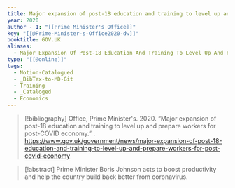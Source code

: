 ```yaml
---
title: Major expansion of post-18 education and training to level up and prepare workers for post-COVID economy
year: 2020
author - 1: "[[Prime Minister's Office]]"
key: "[[@Prime-Minister-s-Office2020-dw]]"
booktitle: GOV.UK
aliases:
  - Major Expansion Of Post-18 Education And Training To Level Up And Prepare Workers For Post-Covid Economy
type: "[[@online]]"
tags:
  - Notion-Catalogued
  - _BibTex-to-MD-Git
  - Training
  - _Cataloged
  - Economics
---
```


> [!bibliography]
> Office, Prime Minister's. 2020. “Major expansion of post-18 education and training to level up and prepare workers for post-COVID economy.” . https://www.gov.uk/government/news/major-expansion-of-post-18-education-and-training-to-level-up-and-prepare-workers-for-post-covid-economy

> [!abstract]
> Prime Minister Boris Johnson acts to boost productivity and help the country build back better from coronavirus.